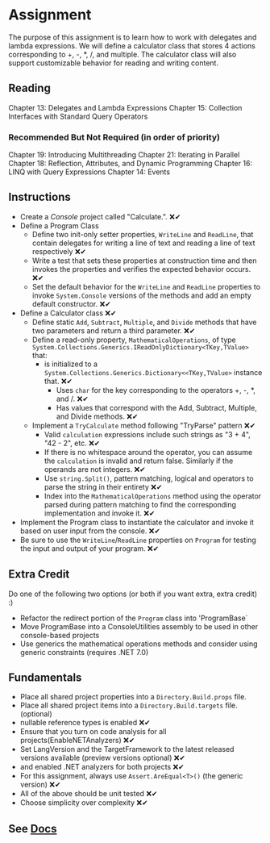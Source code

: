 # Assignment

The purpose of this assignment is to learn how to work with delegates and lambda expressions. We will define a 
calculator class that stores 4 actions corresponding to +, -, *, /, and multiple. The calculator class will
also support customizable behavior for reading and writing content.

## Reading

Chapter 13: Delegates and Lambda Expressions
Chapter 15: Collection Interfaces with Standard Query Operators

### Recommended But Not Required (in order of priority)

Chapter 19: Introducing Multithreading
Chapter 21: Iterating in Parallel
Chapter 18: Reflection, Attributes, and Dynamic Programming
Chapter 16: LINQ with Query Expressions
Chapter 14: Events

## Instructions

- Create a *Console* project called "Calculate.". ❌✔
- Define a Program Class
  - Define two init-only setter properties, `WriteLine` and `ReadLine`, that contain delegates for writing a line of text and reading a line of text respectively ❌✔
  - Write a test that sets these properties at construction time and then invokes the properties and verifies the expected behavior occurs. ❌✔
  - Set the default behavior for the `WriteLine` and `ReadLine` properties to invoke `System.Console` versions of the methods and add an empty default constructor. ❌✔
- Define a Calculator class ❌✔
  - Define static `Add`, `Subtract`, `Multiple`, and `Divide` methods that have two parameters and return a third parameter. ❌✔
  - Define a read-only property, `MathematicalOperations`, of type `System.Collections.Generics.IReadOnlyDictionary<TKey,TValue>` that:
    - is initialized to a `System.Collections.Generics.Dictionary<<TKey,TValue>` instance that. ❌✔
      - Uses `char` for the key corresponding to the operators +, -, *, and /. ❌✔
      - Has values that correspond with the Add, Subtract, Multiple, and Divide methods. ❌✔
  - Implement a `TryCalculate` method following "TryParse" pattern ❌✔
    - Valid `calculation` expressions include such strings as "3 + 4", "42 - 2", etc. ❌✔
    - If there is no whitespace around the operator, you can assume the `calculation` is invalid and return false. Similarly if the operands are not integers. ❌✔
    - Use `string.Split()`, pattern matching, logical and operators to parse the string in their entirety ❌✔
    - Index into the `MathematicalOperations` method using the operator parsed during pattern matching to find the corresponding implementation and invoke it. ❌✔
- Implement the Program class to instantiate the calculator and invoke it based on user input from the console. ❌✔
- Be sure to use the `WriteLine`/`ReadLine` properties on `Program` for testing the input and output of your program. ❌✔

## Extra Credit

Do one of the following two options (or both if you want extra, extra credit) :)

- Refactor the redirect portion of the `Program` class into 'ProgramBase`
- Move ProgramBase into a ConsoleUtilities assembly to be used in other console-based projects
- Use generics the mathematical operations methods and consider using generic constraints (requires .NET 7.0)

## Fundamentals

- Place all shared project properties into a `Directory.Build.props` file.
- Place all shared project items into a `Directory.Build.targets` file. (optional)
- nullable reference types is enabled  ❌✔
- Ensure that you turn on code analysis for all projects(EnableNETAnalyzers)  ❌✔
- Set LangVersion and the TargetFramework to the latest released versions available (preview versions optional)   ❌✔
- and enabled .NET analyzers for both projects ❌✔
- For this assignment, always use `Assert.AreEqual<T>()` (the generic version)  ❌✔
- All of the above should be unit tested ❌✔
- Choose simplicity over complexity ❌✔

## See [Docs](Docs)
